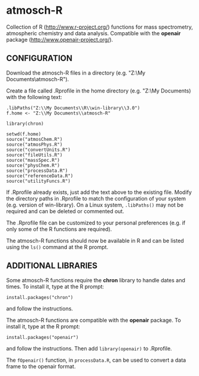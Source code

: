 atmosch-R
=========

Collection of R (http://www.r-project.org/) functions for mass
spectrometry, atmospheric chemistry and data analysis. Compatible with
the **openair** package (http://www.openair-project.org/).


CONFIGURATION
-------------

Download the atmosch-R files in a directory (e.g. "Z:\My Documents\atmosch-R").

Create a file called .Rprofile in the home directory (e.g. "Z:\My Documents)
with the following text:

```
.libPaths("Z:\\My Documents\\R\\win-library\\3.0")
f.home <- "Z:\\My Documents\\atmosch-R"

library(chron)

setwd(f.home)
source("atmosChem.R")
source("atmosPhys.R")
source("convertUnits.R")
source("fileUtils.R")
source("massSpec.R")
source("physChem.R")
source("processData.R")
source("referenceData.R")
source("utilityFuncs.R")
```

If .Rprofile already exists, just add the text above to the existing
file. Modify the directory paths in .Rprofile to match the
configuration of your system (e.g. version of win-library). On a Linux
system, `.libPaths()` may not be required and can be deleted or
commented out.

The .Rprofile file can be customized to your personal preferences
(e.g. if only some of the R functions are required).

The atmosch-R functions should now be available in R and can be listed
using the `ls()` command at the R prompt.


ADDITIONAL LIBRARIES
--------------------

Some atmosch-R functions require the **chron** library to handle dates
and times. To install it, type at the R prompt:
```
install.packages("chron")
```
and follow the instructions.

The atmosch-R functions are compatible with the **openair**
package. To install it, type at the R prompt:
```
install.packages("openair")
```
and follow the instructions. Then add `library(openair)` to .Rprofile.

The `fOpenair()` function, in `processData.R`, can be used to convert
a data frame to the openair format.
